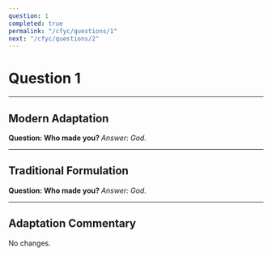 ```yaml
---
question: 1
completed: true
permalink: "/cfyc/questions/1"
next: "/cfyc/questions/2"
---
```

# Question 1
---
## Modern Adaptation
<strong>
    Question: Who made you?
</strong>

<em>
    Answer: God.
</em>

---
## Traditional Formulation
<strong>
    Question: Who made you?
</strong>

<em>
    Answer: God.
</em>

---
## Adaptation Commentary
No changes.
